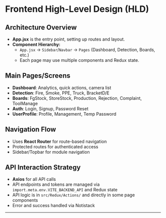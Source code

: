 # Frontend High-Level Design (HLD)

## Architecture Overview
- **App.jsx** is the entry point, setting up routes and layout.
- **Component Hierarchy:**
  - `App.jsx` → `Sidebar`/`Navbar` → `Pages` (Dashboard, Detection, Boards, etc.)
  - Each page may use multiple components and Redux state.

## Main Pages/Screens
- **Dashboard**: Analytics, quick actions, camera list
- **Detection**: Fire, Smoke, PPE, Truck, BracketD/E
- **Boards**: FgStock, StoreStock, Production, Rejection, Complaint, ToolManage
- **Auth**: Login, Signup, Password Reset
- **UserProfile**: Profile, Management, Temp Password

## Navigation Flow
- Uses **React Router** for route-based navigation
- Protected routes for authenticated access
- Sidebar/Topbar for module navigation

## API Interaction Strategy
- **Axios** for all API calls
- API endpoints and tokens are managed via `import.meta.env.VITE_BACKEND_API` and Redux state
- API logic is in `src/Redux/Actions/` and directly in some page components
- Error and success handled via Notistack

---
